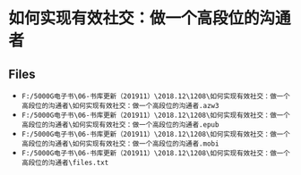 # 如何实现有效社交：做一个高段位的沟通者

## Files

- `F:/5000G电子书\06-书库更新（201911）\2018.12\1208\如何实现有效社交：做一个高段位的沟通者\如何实现有效社交：做一个高段位的沟通者.azw3`
- `F:/5000G电子书\06-书库更新（201911）\2018.12\1208\如何实现有效社交：做一个高段位的沟通者\如何实现有效社交：做一个高段位的沟通者.epub`
- `F:/5000G电子书\06-书库更新（201911）\2018.12\1208\如何实现有效社交：做一个高段位的沟通者\如何实现有效社交：做一个高段位的沟通者.mobi`
- `F:/5000G电子书\06-书库更新（201911）\2018.12\1208\如何实现有效社交：做一个高段位的沟通者\files.txt`

